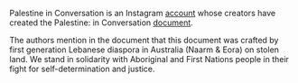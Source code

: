 Palestine in Conversation is an Instagram [account](https://www.instagram.com/palestineinconversation) whose creators have created the Palestine: in Conversation [document](https://docs.google.com/document/d/1OVKqgxQDOfFjy5h6KXgbKkHTFRPvRT79LFOcAao-imA/edit?pli=1).

The authors mention in the document that this document was crafted by first generation Lebanese diaspora in Australia (Naarm & Eora) on stolen land. We stand in solidarity with Aboriginal and First Nations people in their fight for self-determination and justice.
